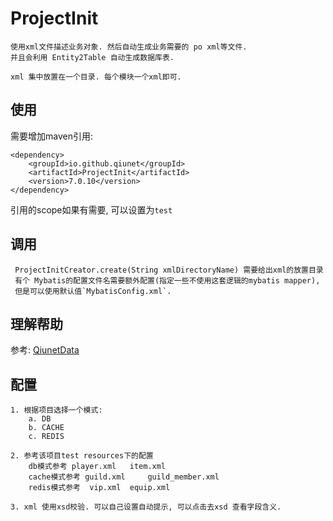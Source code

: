 # ProjectInit
	使用xml文件描述业务对象. 然后自动生成业务需要的 po xml等文件. 
	并且会利用 Entity2Table 自动生成数据库表.
	
	xml 集中放置在一个目录. 每个模块一个xml即可.
	
## 使用
需要增加maven引用:

	<dependency>
		<groupId>io.github.qiunet</groupId>
		<artifactId>ProjectInit</artifactId>
		<version>7.0.10</version>
	</dependency>

引用的scope如果有需要, 可以设置为`test`
	
## 调用 
	 ProjectInitCreator.create(String xmlDirectoryName) 需要给出xml的放置目录
	 有个 Mybatis的配置文件名需要额外配置(指定一些不使用这套逻辑的mybatis mapper),
	 但是可以使用默认值`MybatisConfig.xml`.
	 

## 理解帮助
参考: [QiunetData](../QiunetDatas/README.md)

## 配置 
	1. 根据项目选择一个模式: 
		a. DB 
		b. CACHE
		c. REDIS
	
	2. 参考该项目test resources下的配置
		db模式参考 player.xml   item.xml
		cache模式参考 guild.xml 	guild_member.xml
		redis模式参考  vip.xml 	equip.xml
		
	3. xml 使用xsd校验. 可以自己设置自动提示, 可以点击去xsd 查看字段含义.	
